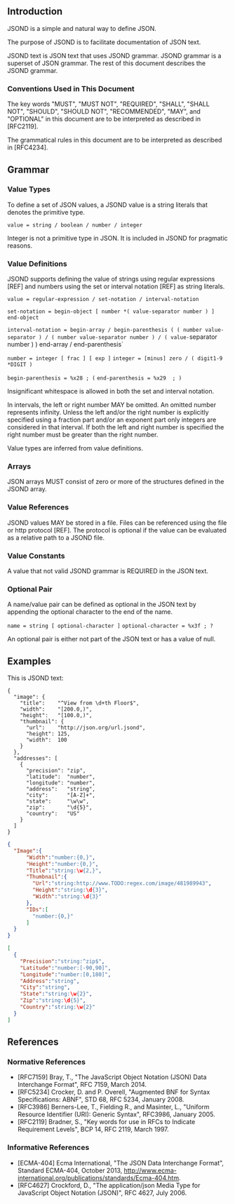 ## Introduction

JSOND is a simple and natural way to define JSON.

The purpose of JSOND is to facilitate documentation of JSON text.

JSOND text is JSON text that uses JSOND grammar. JSOND grammar is a superset of JSON grammar. The rest of this document describes the JSOND grammar.

### Conventions Used in This Document

The key words "MUST", "MUST NOT", "REQUIRED", "SHALL", "SHALL NOT", "SHOULD", "SHOULD NOT", "RECOMMENDED", "MAY", and "OPTIONAL" in this document are to be interpreted as described in [RFC2119].

The grammatical rules in this document are to be interpreted as described in [RFC4234].

## Grammar

### Value Types

To define a set of JSON values, a JSOND value is a string literals that denotes the primitive type.

`value = string / boolean / number / integer`

Integer is not a primitive type in JSON. It is included in JSOND for pragmatic reasons.

### Value Definitions

JSOND supports defining the value of strings using regular expressions [REF] and numbers using the set or interval notation [REF] as string literals.

`value = regular-expression / set-notation / interval-notation`

`set-notation = begin-object [ number *( value-separator number ) ] end-object`

`interval-notation = begin-array / begin-parenthesis ( ( number value-separator ) / ( number value-separator number ) / ( value-`separator number ) ) end-array / end-parenthesis`

`number = integer [ frac ] [ exp ]`
`integer = [minus] zero / ( digit1-9 *DIGIT )`

`begin-parenthesis = %x28 ; (`
`end-parenthesis = %x29	 ; )`

Insignificant whitespace is allowed in both the set and interval notation.

In intervals, the left or right number MAY be omitted. An omitted number represents infinity. Unless the left and/or the right number is explicitly specified using a fraction part and/or an exponent part only integers are considered in that interval. If both the left and right number is specified the right number must be greater than the right number.

Value types are inferred from value definitions.

### Arrays

JSON arrays MUST consist of zero or more of the structures defined in the JSOND array.

### Value References

JSOND values MAY be stored in a file. Files can be referenced using the file or http protocol [REF]. The protocol is optional if the value can be evaluated as a relative path to a JSOND file.

### Value Constants

A value that not valid JSOND grammar is REQUIRED in the JSON text.

### Optional Pair

A name/value pair can be defined as optional in the JSON text by appending the optional character to the end of the name.

`name = string [ optional-character ]`
`optional-character = %x3f ; ?`

An optional pair is either not part of the JSON text or has a value of null.

## Examples

This is JSOND text:

```
{
  "image": {
    "title":    "^View from \d+th Floor$",
    "width":    "[200.0,)",
    "height":   "[100.0,)",
    "thumbnail": {
      "url":    "http://json.org/url.jsond",
      "height": 125,
      "width":  100
    }
  },
  "addresses": [
    {
      "precision": "zip",
      "latitude":  "number",
      "longitude": "number",
      "address":   "string",
      "city":      "[A-Z]+",
      "state":     "\w\w",
      "zip":       "\d{5}",
      "country":   "US"
    }
  ]
}
```

```json
{
  "Image":{
      "Width":"number:{0,}",
      "Height":"number:{0,}",
      "Title":"string:\w{2,}",
      "Thumbnail":{
        "Url":"string:http://www.TODO:regex.com/image/481989943",
        "Height":"string:\d{3}",
        "Width":"string:\d{3}"
      },
      "IDs":[
        "number:{0,}"
      ]
  }
}
```

```json
[
  {
    "Precision":"string:^zip$",
    "Latitude":"number:[-90,90]",
    "Longitude":"number:[0,180]",
    "Address":"string",
    "City":"string",
    "State":"string:\w{2}",
    "Zip":"string:\d{5}",
    "Country":"string:\w{2}"
  }
]
```


## References

### Normative References

- [RFC7159]  Bray, T., "The JavaScript Object Notation (JSON) Data Interchange Format", RFC 7159, March 2014.
- [RFC5234]  Crocker, D. and P. Overell, "Augmented BNF for Syntax Specifications: ABNF", STD 68, RFC 5234, January 2008.
- [RFC3986]  Berners-Lee, T., Fielding R., and Masinter, L., "Uniform Resource Identifier (URI): Generic Syntax", RFC3986, January 2005.
- [RFC2119]  Bradner, S., "Key words for use in RFCs to Indicate Requirement Levels", BCP 14, RFC 2119, March 1997.

### Informative References

- [ECMA-404]  Ecma International, "The JSON Data Interchange Format", Standard ECMA-404, October 2013, <http://www.ecma-international.org/publications/standards/Ecma-404.htm>.
- [RFC4627]  Crockford, D., "The application/json Media Type for JavaScript Object Notation (JSON)", RFC 4627, July 2006.
